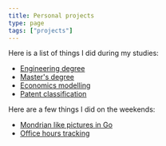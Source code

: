 ```yaml
---
title: Personal projects
type: page
tags: ["projects"]
---
```


Here is a list of things I did during my studies:

- [Engineering degree](/projects/diploma/)
- [Master's degree](/projects/masters/)
- [Economics modelling](/projects/economics/)
- [Patent classification](/projects/patents/)

Here are a few things I did on the weekends:

- [Mondrian like pictures in Go](/projects/mondrian/)
- [Office hours tracking](/projects/rfid/)